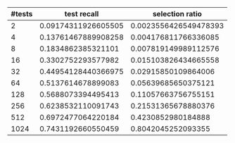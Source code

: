|  #tests  |  test recall  |  selection ratio  |
| ---- | ---- | ---- |
|  2  |  0.09174311926605505  |  0.0023556426549478393  |
|  4  |  0.13761467889908258  |  0.004176811766336085  |
|  8  |  0.1834862385321101  |  0.007819149989112576  |
|  16  |  0.3302752293577982  |  0.015103826434665558  |
|  32  |  0.44954128440366975  |  0.02915850109864006  |
|  64  |  0.5137614678899083  |  0.05639685650375121  |
|  128  |  0.5688073394495413  |  0.11057663756755151  |
|  256  |  0.6238532110091743  |  0.21531365678880376  |
|  512  |  0.6972477064220184  |  0.4230852980184888  |
|  1024  |  0.7431192660550459  |  0.8042045252093355  |